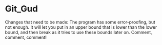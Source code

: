 # Git_Gud
Changes that need to be made: 
The program has some error-proofing, but not enough. It will let you put in an upper bound that is lower than the lower bound, and then break as it tries to use these bounds later on. 
Comment, comment, comment!
